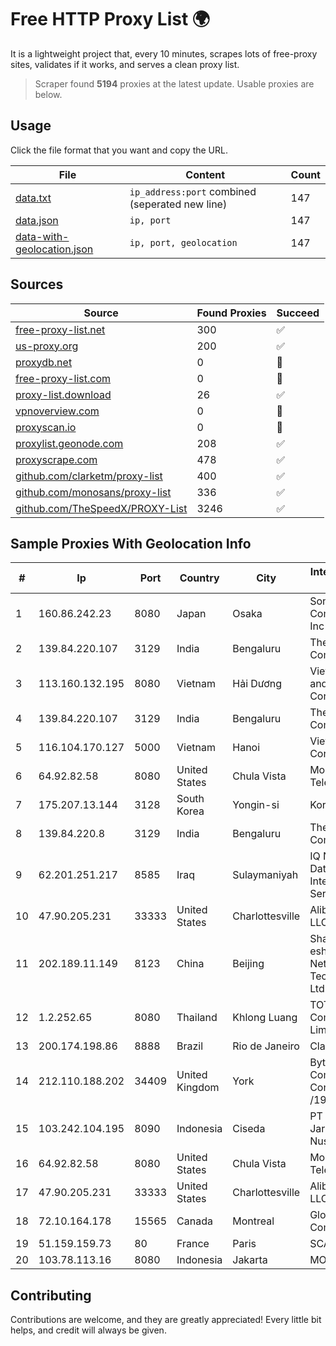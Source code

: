 
# Free HTTP Proxy List 🌍

It is a lightweight project that, every 10 minutes, scrapes lots of free-proxy sites, validates if it works, and serves a clean proxy list.


> Scraper found **5194** proxies at the latest update. Usable proxies are below.

## Usage

Click the file format that you want and copy the URL.


|File|Content|Count|
|----|-------|-----|
|[data.txt](https://raw.githubusercontent.com/themiralay/Proxy-List-World/master/data.txt)|`ip_address:port` combined (seperated new line)|147|
|[data.json](https://raw.githubusercontent.com/themiralay/Proxy-List-World/master/data.json)|`ip, port`|147|
|[data-with-geolocation.json](https://raw.githubusercontent.com/themiralay/Proxy-List-World/master/data-with-geolocation.json)|`ip, port, geolocation`|147|

## Sources

|Source|Found Proxies|Succeed|
|------|-------------|-------|
|[free-proxy-list.net](https://free-proxy-list.net)|300|✅|
|[us-proxy.org](https://www.us-proxy.org)|200|✅|
|[proxydb.net](http://proxydb.net)|0|🚫|
|[free-proxy-list.com](https://free-proxy-list.com/?page=&port=&type%5B%5D=http&type%5B%5D=https&up_time=0&search=Search)|0|🚫|
|[proxy-list.download](https://www.proxy-list.download/HTTP)|26|✅|
|[vpnoverview.com](https://vpnoverview.com/privacy/anonymous-browsing/free-proxy-servers)|0|🚫|
|[proxyscan.io](https://www.proxyscan.io)|0|🚫|
|[proxylist.geonode.com](https://proxylist.geonode.com/api/proxy-list?limit=300&page=1&sort_by=lastChecked&sort_type=desc&protocols=http,https)|208|✅|
|[proxyscrape.com](https://api.proxyscrape.com/v2/?request=displayproxies&protocol=http&timeout=10000&country=all&ssl=all&anonymity=all)|478|✅|
|[github.com/clarketm/proxy-list](https://raw.githubusercontent.com/clarketm/proxy-list/master/proxy-list-raw.txt)|400|✅|
|[github.com/monosans/proxy-list](https://raw.githubusercontent.com/monosans/proxy-list/main/proxies/http.txt)|336|✅|
|[github.com/TheSpeedX/PROXY-List](https://raw.githubusercontent.com/TheSpeedX/PROXY-List/master/http.txt)|3246|✅|


## Sample Proxies With Geolocation Info

|#|Ip|Port|Country|City|Internet Service Provider|
|-|--|----|-------|----|-------------------------|
|1|160.86.242.23|8080|Japan|Osaka|Sony Network Communications Inc|
|2|139.84.220.107|3129|India|Bengaluru|The Constant Company, LLC|
|3|113.160.132.195|8080|Vietnam|Hải Dương|VietNam Post and Telecom Corporation|
|4|139.84.220.107|3129|India|Bengaluru|The Constant Company, LLC|
|5|116.104.170.127|5000|Vietnam|Hanoi|Viettel Corporation|
|6|64.92.82.58|8080|United States|Chula Vista|Momentum Telecom, Inc.|
|7|175.207.13.144|3128|South Korea|Yongin-si|Korea Telecom|
|8|139.84.220.8|3129|India|Bengaluru|The Constant Company, LLC|
|9|62.201.251.217|8585|Iraq|Sulaymaniyah|IQ Networks for Data and Internet Services Ltd|
|10|47.90.205.231|33333|United States|Charlottesville|Alibaba.com LLC|
|11|202.189.11.149|8123|China|Beijing|Shandong eshinton Network Technology Co., Ltd.|
|12|1.2.252.65|8080|Thailand|Khlong Luang|TOT Public Company Limited|
|13|200.174.198.86|8888|Brazil|Rio de Janeiro|Claro S.A|
|14|212.110.188.202|34409|United Kingdom|York|Bytemark Computer Consulting Ltd /19|
|15|103.242.104.195|8090|Indonesia|Ciseda|PT Lintas Jaringan Nusantara|
|16|64.92.82.58|8080|United States|Chula Vista|Momentum Telecom, Inc.|
|17|47.90.205.231|33333|United States|Charlottesville|Alibaba.com LLC|
|18|72.10.164.178|15565|Canada|Montreal|GloboTech Communications|
|19|51.159.159.73|80|France|Paris|SCALEWAY|
|20|103.78.113.16|8080|Indonesia|Jakarta|MORATELINDO|



## Contributing

Contributions are welcome, and they are greatly appreciated! Every
little bit helps, and credit will always be given.

